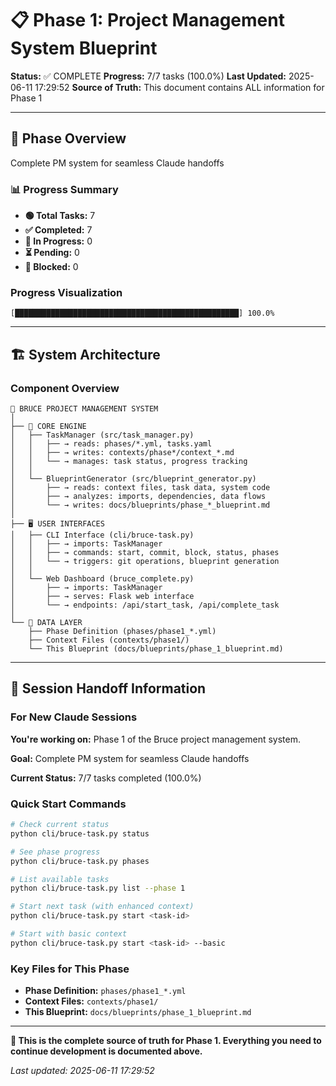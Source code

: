 # 📋 Phase 1: Project Management System Blueprint

**Status:** ✅ COMPLETE
**Progress:** 7/7 tasks (100.0%)
**Last Updated:** 2025-06-11 17:29:52
**Source of Truth:** This document contains ALL information for Phase 1

---

## 🎯 Phase Overview

Complete PM system for seamless Claude handoffs

### 📊 Progress Summary
- **🟢 Total Tasks:** 7
- **✅ Completed:** 7 
- **🔄 In Progress:** 0
- **⏳ Pending:** 0
- **🚫 Blocked:** 0

### Progress Visualization
`[██████████████████████████████████████████████████] 100.0%`

---

## 🏗️ System Architecture

### Component Overview
```
📁 BRUCE PROJECT MANAGEMENT SYSTEM
│
├── 🧠 CORE ENGINE
│   ├── TaskManager (src/task_manager.py)
│   │   ├── → reads: phases/*.yml, tasks.yaml
│   │   ├── → writes: contexts/phase*/context_*.md  
│   │   └── → manages: task status, progress tracking
│   │
│   └── BlueprintGenerator (src/blueprint_generator.py)
│       ├── → reads: context files, task data, system code
│       ├── → analyzes: imports, dependencies, data flows
│       └── → writes: docs/blueprints/phase_*_blueprint.md
│
├── 🖥️ USER INTERFACES  
│   ├── CLI Interface (cli/bruce-task.py)
│   │   ├── → imports: TaskManager
│   │   ├── → commands: start, commit, block, status, phases
│   │   └── → triggers: git operations, blueprint generation
│   │
│   └── Web Dashboard (bruce_complete.py)
│       ├── → imports: TaskManager
│       ├── → serves: Flask web interface
│       └── → endpoints: /api/start_task, /api/complete_task
│
└── 📄 DATA LAYER
    ├── Phase Definition (phases/phase1_*.yml)
    ├── Context Files (contexts/phase1/)
    └── This Blueprint (docs/blueprints/phase_1_blueprint.md)
```

---

## 🚀 Session Handoff Information

### For New Claude Sessions

**You're working on:** Phase 1 of the Bruce project management system.

**Goal:** Complete PM system for seamless Claude handoffs

**Current Status:** 7/7 tasks completed (100.0%)

### Quick Start Commands
```bash
# Check current status
python cli/bruce-task.py status

# See phase progress  
python cli/bruce-task.py phases

# List available tasks
python cli/bruce-task.py list --phase 1

# Start next task (with enhanced context)
python cli/bruce-task.py start <task-id>

# Start with basic context
python cli/bruce-task.py start <task-id> --basic
```

### Key Files for This Phase
- **Phase Definition:** `phases/phase1_*.yml`
- **Context Files:** `contexts/phase1/`
- **This Blueprint:** `docs/blueprints/phase_1_blueprint.md`

---

**🎯 This is the complete source of truth for Phase 1. Everything you need to continue development is documented above.**

*Last updated: 2025-06-11 17:29:52*
